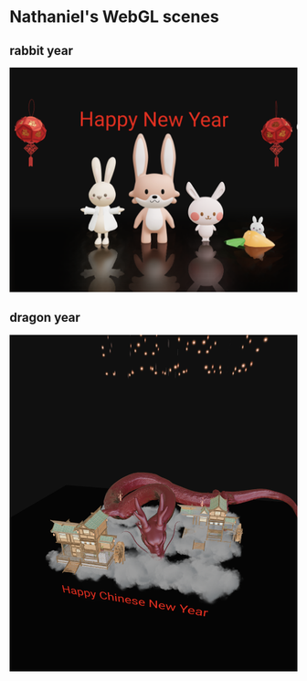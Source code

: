 # Nathaniel's WebGL scenes

## rabbit year

![rabbit_year](/public/rabbit-year/rabbit.png)

## dragon year

![dragon_year](/public/dragon-year/dragon.png)